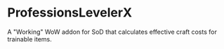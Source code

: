 # ProfessionsLevelerX
A "Working" WoW addon for SoD that calculates effective craft costs for trainable items.
